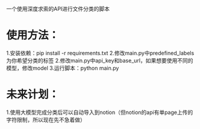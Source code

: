 一个使用深度求索的API进行文件分类的脚本

# 使用方法：
1.安装依赖：pip install -r requirements.txt
2.修改main.py中predefined_labels为你希望分类的标签
2.修改main.py中api_key和base_url，如果想要使用不同的模型，修改model
3.运行脚本：python main.py

# 未来计划：
1.使用大模型完成分类后可以自动导入到notion（但notion的api有单page上传的字符限制，所以现在先不急着做）